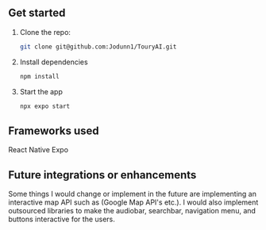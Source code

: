 
## Get started

1. Clone the repo:
   ```bash
   git clone git@github.com:Jodunn1/TouryAI.git
   ```

3. Install dependencies

   ```bash
   npm install
   ```

4. Start the app

   ```bash
   npx expo start
   ```


## Frameworks used

React Native
Expo


## Future integrations or enhancements

Some things I would change or implement in the future are implementing an interactive map API such as (Google Map API's etc.). 
I would also implement outsourced libraries to make the audiobar, searchbar, navigation menu, and buttons interactive for the users.
